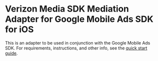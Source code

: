 # Verizon Media SDK Mediation Adapter for Google Mobile Ads SDK for iOS

This is an adapter to be used in conjunction with the Google Mobile Ads SDK.
For requirements, instructions, and other info, see the
[quick start guide](https://developers.google.com/admob/ios/quick-start).
